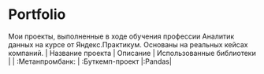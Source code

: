 # Portfolio
Мои проекты, выполненные в ходе обучения профессии Аналитик данных на курсе от Яндекс.Практикум. 
Основаны на реальных кейсах компаний.
| Название проекта      | Описание               | Использованные библиотеки   |
| :Метанпромбанк: | :Буткемп-проект |:Pandas|
